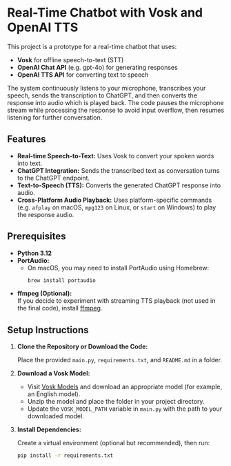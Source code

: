 # Real-Time Chatbot with Vosk and OpenAI TTS

This project is a prototype for a real-time chatbot that uses:
- **Vosk** for offline speech-to-text (STT)
- **OpenAI Chat API** (e.g. gpt-4o) for generating responses
- **OpenAI TTS API** for converting text to speech

The system continuously listens to your microphone, transcribes your speech, sends the transcription to ChatGPT, and then converts the response into audio which is played back. The code pauses the microphone stream while processing the response to avoid input overflow, then resumes listening for further conversation.

## Features

- **Real-time Speech-to-Text:** Uses Vosk to convert your spoken words into text.
- **ChatGPT Integration:** Sends the transcribed text as conversation turns to the ChatGPT endpoint.
- **Text-to-Speech (TTS):** Converts the generated ChatGPT response into audio.
- **Cross-Platform Audio Playback:** Uses platform-specific commands (e.g. `afplay` on macOS, `mpg123` on Linux, or `start` on Windows) to play the response audio.

## Prerequisites

- **Python 3.12**  
- **PortAudio:**  
  - On macOS, you may need to install PortAudio using Homebrew:
    ```bash
    brew install portaudio
    ```
- **ffmpeg (Optional):**  
  If you decide to experiment with streaming TTS playback (not used in the final code), install [ffmpeg](https://ffmpeg.org/download.html).

## Setup Instructions

1. **Clone the Repository or Download the Code:**

   Place the provided `main.py`, `requirements.txt`, and `README.md` in a folder.

2. **Download a Vosk Model:**

   - Visit [Vosk Models](https://alphacephei.com/vosk/models) and download an appropriate model (for example, an English model).
   - Unzip the model and place the folder in your project directory.
   - Update the `VOSK_MODEL_PATH` variable in `main.py` with the path to your downloaded model.

3. **Install Dependencies:**

   Create a virtual environment (optional but recommended), then run:
   ```bash
   pip install -r requirements.txt

